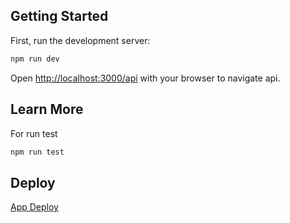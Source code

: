 ## Getting Started

First, run the development server:

```bash
npm run dev
```

Open [http://localhost:3000/api](http://localhost:3000) with your browser to navigate api.

## Learn More

For run test

```bash
npm run test
```

## Deploy

[App Deploy](ride-hailing-api-dev-gshk.3.us-1.fl0.io)
